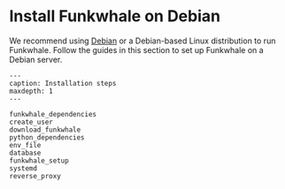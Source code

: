 # Install Funkwhale on Debian

We recommend using [Debian](https://debian.org) or a Debian-based Linux distribution to run Funkwhale. Follow the guides in this section to set up Funkwhale on a Debian server.

```{toctree}
---
caption: Installation steps
maxdepth: 1
---

funkwhale_dependencies
create_user
download_funkwhale
python_dependencies
env_file
database
funkwhale_setup
systemd
reverse_proxy

```
